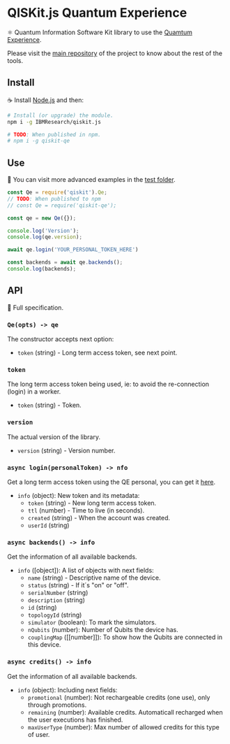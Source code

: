 # QISKit.js Quantum Experience

:atom_symbol: Quantum Information Software Kit library to use the [Quamtum Experience](https://quantumexperience.ng.bluemix.net).

Please visit the [main repository](https://github.ibm.com/IBMResearch/qiskit.js) of the project to know about the rest of the tools.

## Install

:coffee: Install [Node.js](https://nodejs.org/download) and then:

```sh
# Install (or upgrade) the module.
npm i -g IBMResearch/qiskit.js

# TODO: When published in npm.
# npm i -g qiskit-qe
```

## Use

:pencil: You can visit more advanced examples in the [test folder](test).

```js
const Qe = require('qiskit').Qe;
// TODO: When published to npm
// const Qe = require('qiskit-qe');

const qe = new Qe({});

console.log('Version');
console.log(qe.version);

await qe.login('YOUR_PERSONAL_TOKEN_HERE')

const backends = await qe.backends();
console.log(backends);
```

## API

:eyes: Full specification.

### `Qe(opts) -> qe`

The constructor accepts next option:

- `token` (string) - Long term access token, see next point.

### `token`

The long term access token being used, ie: to avoid the re-connection (login) in a worker.

- `token` (string) - Token.

### `version`

The actual version of the library.

- `version` (string) - Version number.

### `async login(personalToken) -> nfo`

Get a long term access token using the QE personal, you can get it [here](https://quantumexperience.ng.bluemix.net/qx/account).

- `info` (object): New token and its metadata:
  - `token` (string) - New long term access token.
  - `ttl` (number) - Time to live (in seconds).
  - `created` (string) - When the account was created.
  - `userId` (string)

### `async backends() -> info`

Get the information of all available backends.

- `info` ([object]): A list of objects with next fields:
  - `name` (string) - Descriptive name of the device.
  - `status` (string) - If it´s "on" or "off".
  - `serialNumber` (string)
  - `description` (string)
  - `id` (string)
  - `topologyId` (string)
  - `simulator` (boolean): To mark the simulators.
  - `nQubits` (number): Number of Qubits the device has.
  - `couplingMap` ([[number]]): To show how the Qubits are connected in this device.

### `async credits() -> info`

Get the information of all available backends.

- `info` (object): Including next fields:
  - `promotional` (number): Not rechargeable credits (one use), only through promotions.
  - `remaining` (number): Available credits. Automaticall recharged when the user executions has finished.
  - `maxUserType` (number): Max number of allowed credits for this type of user.
